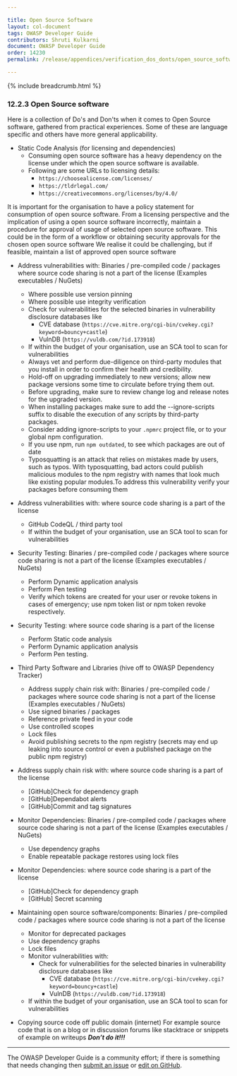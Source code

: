 ```yaml
---

title: Open Source Software
layout: col-document
tags: OWASP Developer Guide
contributors: Shruti Kulkarni
document: OWASP Developer Guide
order: 14230
permalink: /release/appendices/verification_dos_donts/open_source_software/

---
```


{% include breadcrumb.html %}

### 12.2.3 Open Source software

Here is a collection of Do's and Don'ts when it comes to Open Source software, gathered from practical experiences.
Some of these are language specific and others have more general applicability.

* Static Code Analysis (for licensing and dependencies)
  * Consuming open source software has a heavy dependency on the license
      under which the open source software is available.
  * Following are some URLs to licensing details:
    * `https://choosealicense.com/licenses/`
    * `https://tldrlegal.com/`
    * `https://creativecommons.org/licenses/by/4.0/`

It is important for the organisation to have a policy statement for consumption of open source software.
From a licensing perspective and the implication of using a open source software incorrectly,
maintain a procedure for approval of usage of selected open source software.
This could be in the form of a workflow or obtaining security approvals for the chosen open source software
We realise it could be challenging, but if feasible, maintain a list of approved open source software

* Address vulnerabilities with: Binaries / pre-compiled code / packages
    where source code sharing is not a part of the license (Examples executables / NuGets)
  * Where possible use version pinning
  * Where possible use integrity verification
  * Check for vulnerabilities for the selected binaries in vulnerability disclosure databases like
    * CVE database (`https://cve.mitre.org/cgi-bin/cvekey.cgi?keyword=bouncy+castle`)
    * VulnDB (`https://vuldb.com/?id.173918`)
  * If within the budget of your organisation, use an SCA tool to scan for vulnerabilities
  * Always vet and perform due-diligence on third-party modules that you install
      in order to confirm their health and credibility.
  * Hold-off on upgrading immediately to new versions; allow new package versions some time to circulate
      before trying them out.
  * Before upgrading, make sure to review change log and release notes for the upgraded version.
  * When installing packages make sure to add the --ignore-scripts suffix to disable the execution
      of any scripts by third-party packages.
  * Consider adding ignore-scripts to your `.npmrc` project file, or to your global npm configuration.
  * If you use npm, run `npm outdated`, to see which packages are out of date
  * Typosquatting is an attack that relies on mistakes made by users, such as typos.
      With typosquatting, bad actors could publish malicious modules to the npm registry with names
      that look much like existing popular modules.To address this vulnerability verify your packages
      before consuming them

* Address vulnerabilities with: where source code sharing is a part of the license
  * GitHub CodeQL / third party tool
  * If within the budget of your organisation, use an SCA tool to scan for vulnerabilities

* Security Testing: Binaries / pre-compiled code / packages
    where source code sharing is not a part of the license (Examples executables / NuGets)
  * Perform Dynamic application analysis
  * Perform Pen testing
  * Verify which tokens are created for your user or revoke tokens in cases of emergency;
      use npm token list or npm token revoke respectively.

* Security Testing: where source code sharing is a part of the license
  * Perform Static code analysis
  * Perform Dynamic application analysis
  * Perform Pen testing.

* Third Party Software and Libraries (hive off to OWASP Dependency Tracker)
  * Address supply chain risk with: Binaries / pre-compiled code / packages
      where source code sharing is not a part of the license (Examples executables / NuGets)
  * Use  signed binaries / packages
  * Reference private feed in your code
  * Use controlled scopes
  * Lock files
  * Avoid publishing secrets to the npm registry (secrets may end up leaking into source control
      or even a published package on the public npm registry)

* Address supply chain risk with: where source code sharing is a part of the license
  * [GitHub]Check for dependency graph
  * [GitHub]Dependabot alerts
  * [GitHub]Commit and tag signatures

* Monitor Dependencies: Binaries / pre-compiled code / packages
    where source code sharing is not a part of the license (Examples executables / NuGets)
  * Use dependency graphs
  * Enable repeatable package restores using lock files

* Monitor Dependencies: where source code sharing is a part of the license
  * [GitHub]Check for dependency graph
  * [GitHub] Secret scanning

* Maintaining open source software/components: Binaries / pre-compiled code / packages
    where source code sharing is not a part of the license
  * Monitor for deprecated packages
  * Use dependency graphs
  * Lock files
  * Monitor vulnerabilities with:
    * Check for vulnerabilities for the selected binaries in vulnerability disclosure databases like
      * CVE database (`https://cve.mitre.org/cgi-bin/cvekey.cgi?keyword=bouncy+castle`)
      * VulnDB (`https://vuldb.com/?id.173918`)
  * If within the budget of your organisation, use an SCA tool to scan for vulnerabilities

* Copying source code off public domain (internet)
    For example source code that is on a blog or in discussion forums like stacktrace or snippets of example on writeups
    *******Don’t do it!!!*******

----

The OWASP Developer Guide is a community effort; if there is something that needs changing
then [submit an issue][issue140203] or [edit on GitHub][edit140203].

[edit140203]: https://github.com/OWASP/www-project-developer-guide/blob/main/draft/14-appendices/02-verification-dos-donts/03-open-source-software.md
[issue140203]: https://github.com/OWASP/www-project-developer-guide/issues/new?labels=enhancement&template=request.md&title=Update:%2014-appendices/02-verification-dos-donts/03-open-source-software

